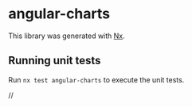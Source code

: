 # angular-charts

This library was generated with [Nx](https://nx.dev).

## Running unit tests

Run `nx test angular-charts` to execute the unit tests.

//
